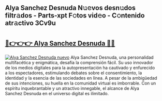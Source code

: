 ## Alya Sanchez Desnuda N𝚞𝚎vos desn𝚞dos filtr𝚊dos - Parts-xpt F𝚘tos vid𝚎o - C𝚘ntenido atr𝚊ctivo 3Cv9u

# <h2><a href="http://mb5u2a.tromn.icu/?c=Alya+Sanchez+Desnuda">🔗👉👉👉 Alya Sanchez Desnuda 🔗🔗</a></h2>

[![Alya Sanchez Desnuda nuevo](https://i.imgur.com/pEAQMta.gif)](http://mb5u2a.tromn.icu/?c=Alya+Sanchez+Desnuda)
Alya Sanchez Desnuda, una personalidad multifacética y enigmática, desafía la comprensión fácil. Su uso innovador de los medios digitales para la autopresentación ha cautivado y enfurecido a los espectadores, estimulando debates sobre el consentimiento, la identidad y la esencia de las sociedades en línea. A pesar de la ambigüedad de sus intenciones, su huella en la comunidad virtual es imborrable. Con un espíritu inquebrantable y un atractivo innegable, el alcance de Alya Sanchez Desnuda en el universo digital es ilimitado.
